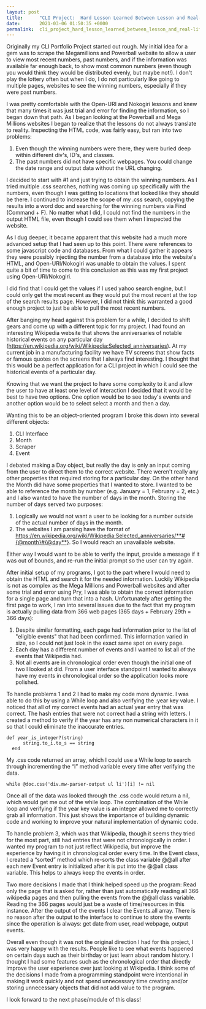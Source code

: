 ```yaml
---
layout: post
title:      "CLI Project:  Hard Lesson Learned Between Lesson and Real-Life Websites"
date:       2021-03-06 01:50:35 +0000
permalink:  cli_project_hard_lesson_learned_between_lesson_and_real-life_websites
---
```



Originally my CLI Portfolio Project started out rough. My initial idea for a gem was to scrape the Megamillions and Powerball website to allow a user to view most recent numbers, past numbers, and if the information was available far enough back, to show most common numbers (even though you would think they would be distributed evenly, but maybe not!). I don't play the lottery often but when I do, I do not particularly like going to multiple pages, websites to see the winning numbers, especially if they were past numbers.

I was pretty comfortable with the Open-URI and Nokogiri lessons and knew that many times it was just trial and error for finding the information, so I began down that path.  As I began looking at the Powerball and Mega Millions websites I began to realize that the lessons do not always translate to reality. Inspecting the HTML code, was fairly easy, but ran into two problems:

1. Even though the winning numbers were there, they were buried deep within different div's, ID's, and classes.
2. The past numbers did not have specific webpages. You could change the date range and output data without the URL changing.

I decided to start with #1 and just trying to obtain the winning numbers. As I tried multiple .css searches, nothing was coming up specifically with the numbers, even though I was getting to locations that looked like they should be there. I continued to increase the scope of my .css search, copying the results into a word doc and searching for the winning numbers via Find (Command + F). No matter what I did, I could not find the numbers in the output HTML file, even though I could see them when I inspected the website.

As I dug deeper, it became apparent that this website had a much more advanced setup that I had seen up to this point. There were references to some javascript code and databases. From what I could gather it appears they were possibly injecting the number from a database into the website's HTML, and Open-URI/Nokogiri was unable to obtain the values. I spent quite a bit of time to come to this conclusion as this was my first project using Open-URI/Nokogiri.

I did find that I could get the values if I used yahoo search engine, but I could only get the most recent as they would put the most recent at the top of the search results page.  However, I did not think this warranted a good enough project to just be able to pull the most recent numbers.

After banging my head against this problem for a while, I decided to shift gears and come up with a different topic for my project. I had found an interesting Wikipedia website that shows the anniversaries of notable historical events on any particular day (https://en.wikipedia.org/wiki/Wikipedia:Selected_anniversaries). At my current job in a manufacturing facility we have TV screens that show facts or famous quotes on the screens that I always find interesting. I thought that this would be a perfect application for a CLI project in which I could see the historical events of a particular day.

Knowing that we want the project to have some complexity to it and allow the user to have at least one level of interaction I decided that it would be best to have two options. One option would be to see today's events and another option would be to select select a month and then a day.

Wanting this to be an object-oriented program I broke this down into several different objects:
1. CLI Interface
2. Month
3. Scraper
4. Event

I debated making a Day object, but really the day is only an input coming from the user to direct them to the correct website.  There weren't really any other properties that required storing for a particular day.  On the other hand the Month did have some properties that I wanted to store. I wanted to be able to reference the month by number (e.g. January = 1, February = 2, etc.) and I also wanted to have the number of days in the month.  Storing the number of days served two purposes:

1. Logically we would not want a user to be looking for a number outside of the actual number of days in the month.
2. The websites I am parsing have the format of https://en.wikipedia.org/wiki/Wikipedia:Selected_anniversaries/**#{@month}#{@day**}.  So I would reach an unavailable website.

Either way I would want to be able to verify the input, provide a message if it was out of bounds, and re-run the initial prompt so the user can try again.

After initial setup of my programs, I got to the part where I would need to obtain the HTML and search it for the needed information. Luckily Wikipedia is not as complex as the Mega Millions and Powerball websites and after some trial and error using Pry, I was able to obtain the correct information for a single page and turn that into a hash. Unfortunately after getting the first page to work, I ran into several issues due to the fact that my program is actually pulling data from 366 web pages (365 days + February 29th = 366 days):

1. Despite similar formatting, each page had information prior to the list of "eligible events" that had been confirmed.  This information varied in size, so I could not just look in the exact same spot on every page.
2. Each day has a different number of events and I wanted to list all of the events that Wikipedia had.
3.  Not all events are in chronological order even though the initial one of two I looked at did.  From a user interface standpoint I wanted to always have my events in chronological order so the application looks more polished.

To handle problems 1 and 2 I had to make my code more dynamic. I was able to do this by using a While loop and also verifying the :year key value. I noticed that all of my correct events had an actual year entry that was correct.  The hash entries that were not correct had a string with letters.  I created a method to verify if the year has any non numerical characters in it so that I could eliminate the inaccurate entries.

```
def year_is_integer?(string)
      string.to_i.to_s == string
  end
```

My .css code returned an array, which I could use a While loop to search through incrementing the “I” method variable every time after verifying the data.

`while @doc.css('div.mw-parser-output ul li')[i] != nil`

Once all of the data was looked through the .css code would return a nil, which would get me out of the while loop.  The combination of the While loop and verifying if the year key value is an integer allowed me to correctly grab all information.  This just shows the importance of building dynamic code and working to improve your natural implementation of dynamic code.

To handle problem 3, which was that Wikipedia, though it seems they tried for the most part, still had entries that were not chronologically in order. I wanted my program to not just reflect Wikipedia, but improve the experience by having it in chronological order every time.  In the Event class, I created a “sorted” method which re-sorts the class variable @@all after each new Event entry is initialized after it is put into the @@all class variable.  This helps to always keep the events in order.


Two more decisions I made that I think helped speed up the program:
Read only the page that is asked for, rather than just automatically reading all 366 wikipedia pages and then pulling the events from the @@all class variable.  Reading the 366 pages would just be a waste of time/resources in this instance.
After the output of the events I clear the Events.all array.  There is no reason after the output to the interface to continue to store the events since the operation is always:  get date from user, read webpage, output events.

Overall even though it was not the original direction I had for this project, I was very happy with the results. People like to see what events happened on certain days such as their birthday or just learn about random history. I thought I had some features such as the chronological order that directly improve the user experience over just looking at Wikipedia.  I think some of the decisions I made from a programming standpoint were intentional in making it work quickly and not spend unnecessary time creating and/or storing unnecessary objects that did not add value to the program.

I look forward to the next phase/module of this class!
